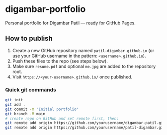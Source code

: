 # digambar-portfolio

Personal portfolio for Digambar Patil — ready for GitHub Pages.

## How to publish

1. Create a new GitHub repository named `patil-digambar.github.io` (or use your GitHub username in the pattern: `<username>.github.io`).
2. Push these files to the repo (see steps below).
3. Make sure `resume.pdf` and optional `me.jpg` are added to the repository root.
4. Visit `https://<your-username>.github.io/` once published.

### Quick git commands
```bash
git init
git add .
git commit -m "Initial portfolio"
git branch -M main
# create repo on GitHub and set remote first, then:
git remote add origin https://github.com/yourusername/digambar-patil.github.io.git
git remote add origin https://github.com/yourusername/patil-digambar.github.io.git
